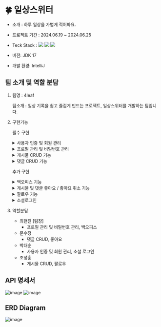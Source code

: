 # 🍀 **일상스위터**
- 소개 : 하루 일상을 가볍게 적어봐요.

- 프로젝트 기간 : 2024.06.19 ~ 2024.06.25
- Teck Stack :  <img src="https://img.shields.io/badge/Java-007396?style=flat-square&logo=Java&logoColor=white"> <img src="https://img.shields.io/badge/Spring-6DB33F?style=flat-square&logo=Spring&logoColor=white"/> <img src="https://img.shields.io/badge/MySQL-4479A1?style=flat-square&logo=MySQL&logoColor=white"/>
- 버전: JDK 17
- 개발 환경: IntelliJ

## 팀 소개 및 역할 분담

1. 팀명 : 4leaf

   팀소개 : 일상 기록을 쉽고 즐겁게 만드는 프로젝트, 일상스위터를 개발하는 팀입니다.

2. 구현기능

   필수 구현
    <details>
       <summary>사용자 인증 및 회원 관리</summary> 
            - 회원가입 기능<br>
            - username, password 조건 검증<br>
            - DB 중복 검사회원 저장<br>
            - 성공 및 예외처리 응답<br>
            - 회원 권한 부여 (ADMIN, USER) 로그인 기능<br>
            - DB에서 사용자 확인<br>
            - password 비교<br>
            - JWT 토큰 발행 및 응답<br>
            - 유효하지 않은 사용자 정보 예외처리<br>
            - 로그아웃 기능<br>
            - 토큰 초기화<br>
            - 초기화된 Refresh Token 재사용 방지
    </details>

      <details>
         <summary>프로필 관리 및 비밀번호 관리</summary> 
            - 비밀번호 수정 기능<br>
            - 현재 비밀번호 확인<br>
            - 새로운 비밀번호 조건 검증 및 비교<br>
            - 최근 3번 사용한 비밀번호 확인<br>
            - 프로필 수정 기능<br>
            - 이름, 한 줄 소개 수정 기능<br>
            - 프로필 정보 조회 기능
    </details>

    <details>
         <summary>게시물 CRUD 기능</summary> 
            - 게시물 작성, 수정, 삭제 기능<br>
            - JWT 토큰 검증 및 인가<br>
            - 작성, 수정, 삭제 기능 구현<br>
            - 예외처리 (작성자가 아닌 다른 사용자가 시도하는 경우)<br>
            - 게시물 조회 기능<br>
            - 전체 게시물 조회<br>
            - 생성일자 기준 최신순 정렬<br>
            - 페이지네이션 (페이지 당 5개씩)
    </details>

    <details>
         <summary>댓글 CRUD 기능</summary> 
            - 댓글 작성, 수정, 삭제 기능<br>
            - JWT 토큰 검증 및 인가<br>
            - 댓글 작성, 수정, 삭제 기능 구현<br>
            - 예외처리 (작성자가 아닌 다른 사용자가 시도하는 경우)<br>
            - 댓글 조회 기능<br>
            - 특정 게시물에 대한 댓글 조회
    </details>

   추가 구현
    <details>
       <summary>백오피스 기능</summary> 
            - 전체 회원 조회<br>
            - 특정 회원 정보 수정<br>
            - 특정 회원 삭제<br>
            - 특정 회원 관리자로 권한 변경<br>
            - 특정 회원 차단<br>
            - 전체 게시글 조회<br>
            - 특정 게시글 정보 수정<br>
            - 특정 게시글 삭제<br>
            - 특정 게시글 상단에 고정<br>
            - 전체 댓글 조회<br>
            - 특정 댓글 정보 수정<br>
            - 특정 댓글 삭제
    </details>

      <details>
         <summary>게시물 및 댓글 좋아요 / 좋아요 취소 기능</summary> 
            - 게시물 및 댓글 좋아요, 좋아요 취소<br>
            - 자신의 게시물과 댓글은 좋아요 불가능<br>
            - 같은 게시물에는 사용자당 한 번만 좋아요
    </details>

    <details>
         <summary>팔로우 기능</summary> 
            - 특정 사용자 팔로우 및 언팔로우<br>
            - 팔로우하는 사용자 게시물 조회<br>
            - 팔로우하는 사용자 게시물 조회 시 최신순
    </details>

    <details>
         <summary>소셜로그인</summary> 
            - 네이버 소셜 로그인 구현 
    </details>

3. 역할분담
   - 최현진 [팀장]
      - 프로필 관리 및 비밀번호 관리, 백오피스
   - 문수정
      - 댓글 CRUD, 좋아요
   - 박태순
      - 사용자 인증 및 회원 관리, 소셜 로그인
   - 조성훈
      - 게시물 CRUD, 팔로우
## API 명세서
![image](https://github.com/HyeonjinChoi/DailySwitter/assets/63872787/fda006a1-bf15-4571-8a3e-f35cc05db21f)
![image](https://github.com/HyeonjinChoi/DailySwitter/assets/63872787/edbd89b3-7a71-4966-94a1-437818c6d801)



## ERD Diagram
![image](https://github.com/HyeonjinChoi/DailySwitter/assets/63872787/27ad7e03-2c97-4f55-a452-3eae1530d2f6)

